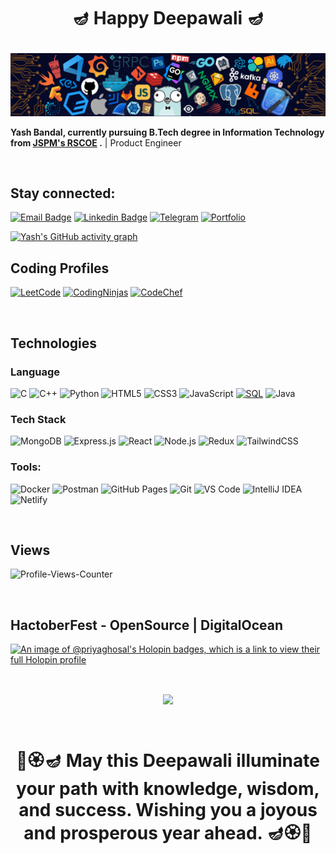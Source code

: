  <h1 align="center">
    <!-- <img src="https://readme-typing-svg.herokuapp.com/?font=Righteous&color=%23FF9933&size=35&center=true&vCenter=true&width=500&height=70&duration=4000&lines=+Happy+Deepawali!+🪔;" /> -->

<!-- <img src="https://readme-typing-svg.herokuapp.com/?font=Righteous&color=%23FF9933&size=35&center=true&vCenter=true&width=500&height=70&duration=4000&lines=+Yash+Bandal+!;" />  -->

<!-- <img src="https://readme-typing-svg.herokuapp.com/?font=Righteous&color=%236E40C9&size=35&center=true&vCenter=true&width=600&height=80&duration=5000&lines=+Commit+→+Push+→+Enlighten+→+Merge+→+Deploy+→+Thrive+!" />

 -->

  🪔 Happy Deepawali 🪔
</h1>
<p align="center"><img src="https://raw.githubusercontent.com/KevinPatel04/KevinPatel04/master/header.png"></p>

**Yash Bandal, currently pursuing B.Tech degree in Information Technology from [JSPM's RSCOE](https://www.jspmrscoe.edu.in/) .** | Product Engineer 
<!--I embrace minimalism in my pursuit of personal growth and excellence. With a  disciplined approach and steadfast determination, I constantly strive to achieve my best in every endeavor.** --> 
<br> 

##  Stay connected:

[![Email Badge](https://img.shields.io/badge/-Email-c14438?style=flat-square&logo=Gmail&logoColor=white&link=mailto:yashbandal25@gmail.com)](mailto:yashbandal25@gmail.com)
[![Linkedin Badge](https://img.shields.io/badge/-LinkedIn-blue?style=flat-square&logo=Linkedin&logoColor=white&link=https://www.linkedin.com/in/yashbandal/)](https://www.linkedin.com/in/yashbandal/)
[![Telegram](https://img.shields.io/badge/-Telegram-blue?style=flat-square&logo=Telegram&logoColor=white)](httplink)
[![Portfolio](https://img.shields.io/badge/-Portfolio-000000?style=flat-square&logo=react&logoColor=white)](https://your-portfolio-link.com)

<!--[![Discord](https://img.shields.io/badge/-Discord-7289DA?style=flat-square&logo=discord&logoColor=white)](https link)-->
<!--[![Instagram Badge](https://img.shields.io/badge/-Instagram-purple?style=flat-square&logo=instagram&logoColor=white&link=https link/)](https link)-->



[![Yash's GitHub activity graph](https://github-readme-activity-graph.vercel.app/graph?username=Yash-Bandal&bg_color=000319&color=00fffb&line=675604&point=7b7d07&area=true&hide_border=true)](https://github.com/Yash-Bandal)

##  Coding Profiles
[![LeetCode](https://img.shields.io/badge/-LeetCode-FFA116?style=flat-square&logo=LeetCode&logoColor=black)](https://leetcode.com/u/)
[![CodingNinjas](https://img.shields.io/badge/-CodingNinjas-000000?style=flat-square&logo=CodingNinjas&logoColor=%23f49324)](https://www.naukri.com/code360/profile?nps=true)
[![CodeChef](https://img.shields.io/badge/-CodeChef-5B4638?style=flat-square&logo=CodeChef&logoColor=white)](https://www.codechef.com/users/)

<!--[![GeeksForGeeks](https://img.shields.io/badge/-GeeksForGeeks-05CC47?style=flat-square&logo=GeeksForGeeks&logoColor=black)](https://auth.geeksforgeeks.org/)-->

<!--[![HackerRank](https://img.shields.io/badge/-HackerRank-2EC866?style=flat-square&logo=HackerRank&logoColor=white)](https://www.hackerrank.com/y)
[![CodeChef](https://img.shields.io/badge/-CodeChef-5B4638?style=flat-square&logo=CodeChef&logoColor=white)](https://www.codechef.com/users/y)-->

<br>

## Technologies


### Language

![C](https://img.shields.io/badge/-C-00599C?style=flat-square&logo=c)
![C++](https://img.shields.io/badge/-C++-00599C?style=flat-square&logo=cplusplus)
![Python](https://img.shields.io/badge/-Python-black?style=flat-square&logo=Python)
![HTML5](https://img.shields.io/badge/-HTML5-E34F26?style=flat-square&logo=html5&logoColor=white)
![CSS3](https://img.shields.io/badge/-CSS3-1572B6?style=flat-square&logo=css3)
![JavaScript](https://img.shields.io/badge/-JavaScript-black?style=flat-square&logo=javascript)
[![SQL](https://img.shields.io/badge/-SQL-4479A1?style=flat-square&logo=sql)](https://en.wikipedia.org/wiki/SQL)
![Java](https://img.shields.io/badge/-java-E34A86?style=flat-square&logo=Java)
<!--![MongoDB](https://img.shields.io/badge/-MongoDB-black?style=flat-square&logo=MongoDb)-->

### Tech Stack
![MongoDB](https://img.shields.io/badge/-MongoDB-47A248?style=flat-square&logo=mongodb&logoColor=white)
![Express.js](https://img.shields.io/badge/-Express.js-000000?style=flat-square&logo=express&logoColor=white)
![React](https://img.shields.io/badge/-React-61DAFB?style=flat-square&logo=react&logoColor=black)
![Node.js](https://img.shields.io/badge/-Node.js-339933?style=flat-square&logo=nodedotjs&logoColor=white)
![Redux](https://img.shields.io/badge/-Redux-764ABC?style=flat-square&logo=redux&logoColor=white)
![TailwindCSS](https://img.shields.io/badge/-TailwindCSS-06B6D4?style=flat-square&logo=tailwindcss&logoColor=white)


### Tools:

![Docker](https://img.shields.io/badge/Docker-%230db7ed.svg?style=flat-square&logo=docker&logoColor=white)
![Postman](https://img.shields.io/badge/-Postman-FF6C37?style=flat-square&logo=postman&logoColor=white)
![GitHub Pages](https://img.shields.io/badge/GitHub%20Pages-%23327FC7.svg?logo=github&style=flat-square&logoColor=white)
![Git](https://img.shields.io/badge/-Git-black?style=flat-square&logo=git)
![VS Code](https://img.shields.io/badge/-VS%20Code-007ACC?style=flat-square&logo=visual-studio-code)
![IntelliJ IDEA](https://img.shields.io/badge/-IntelliJ%20IDEA-000000?style=flat-square&logo=intellij-idea&logoColor=white)
![Netlify](https://img.shields.io/badge/-Netlify-%2300C7B7?style=flat-square&logo=netlify&logoColor=ffffff)

<!--![Heroku](https://img.shields.io/badge/Heroku%20-%23430098.svg?style=flat-square&logo=heroku&logoColor=white)-->
<br>

##  Views
![Profile-Views-Counter](https://komarev.com/ghpvc/?username=Yash-Bandal&label=PROFILE+VIEWS&style=flat-square&color=orange)

<!--![LeetCode Views](https://img.shields.io/badge/LeetCode%20Views-153k%2B-brightgreen.svg)-->
<br>

##  HactoberFest  - OpenSource | DigitalOcean

[![An image of @priyaghosal's Holopin badges, which is a link to view their full Holopin profile](https://holopin.me/yashbandal)](https://holopin.io/@yashbandal)
<!--[![GitHub Streak](http://github-readme-streak-stats.herokuapp.com?user=YashL3616&theme=dark&background=000000)](https://git.io/streak-stats)-->

<br>
<!--<p align="center">
<img align="center" src="https://github-readme-streak-stats.herokuapp.com/?user=Yash-Bandal&theme=tokyonight&hide_border=true"/>
<p>-->



<p align="center">
<img align="center" src="https://github-readme-streak-stats.herokuapp.com/?user=Yash-Bandal&theme=dark&hide_border=true"/>
<p>

<br>


  <h1 align="center"> 🎇🏵️🪔 May this Deepawali illuminate your path with knowledge, wisdom, and success. Wishing you a joyous and prosperous year ahead. 🪔🏵️🎇 </h1>

<!--
 ### Currently Working on 
 - [Odyssey](https://yb-odyssey.netlify.app/)
 - [Astrosoft](https://yb-astrosoft.netlify.app/) -->

<!--
### Contributing projects

[![Readme Card](https://github-readme-stats-git-masterrstaa-rickstaa.vercel.app/api/pin/?username=Yash-Bandal&repo=WildGuard&theme=dark)](https://github.com/Yash-Bandal/WildGuard)
[![Readme Card](https://github-readme-stats-git-masterrstaa-rickstaa.vercel.app/api/pin/?username=Yash-Bandal&repo=SkillWise&theme=dark)](https://github.com/Yash-Bandal/SkillWise)
[![Readme Card](https://github-readme-stats-git-masterrstaa-rickstaa.vercel.app/api/pin/?username=Yash-Bandal&repo=forage-jpmc-swe-task-1&theme=dark)](https://github.com/Yash-Bandal/forage-jpmc-swe-task-1)
-->


<!--<img src="https://github-readme-stats.vercel.app/api/top-langs/?username=Yash-Bandal&theme=dark&show_icons=true&hide_border=true&layout=compact" /> -->
<!--[![Readme Card](https://github-readme-stats-git-masterrstaa-rickstaa.vercel.app/api/pin/?username=Yash-Bandal&repo=WildGuard&theme=monokai)](https://github.com/Yash-Bandal/WildGuard)-->

<!--[![Ashutosh's github activity graph](https://github-readme-activity-graph.vercel.app/graph?username=YashL3616&bg_color=fffff0&color=708090&line=24292e&point=24292e&area=true&hide_border=true)](https://github.com/ashutosh00710/github-readme-activity-graph)-->
<!--[![Yash's GitHub activity graph](https://github-readme-activity-graph.vercel.app/graph?username=Yash-Bandal&bg_color=000319&color=00fffb&line=675604&point=7b7d07&area=true&hide_border=true)](https://github.com/Yash-Bandal)-->

<!--Ram-->

<!--
### Certifications
 - Google Cloud Computing Foundations – NPTEL (Elite Silver) | Google
 - Six Sigma Yellow Belt – ScrumSTUDY (SBOK® Accreditation Body for Scrum and Agile)
 - Microsoft Learn Machine Learning - Microsoft
 - Introduction to MongoDB, AI, and Vector Search -MongoDB
 - Qlik Sense Business Analyst - Qlik
 - Cloud and Virtualization (Badge) - VMWare
-->




